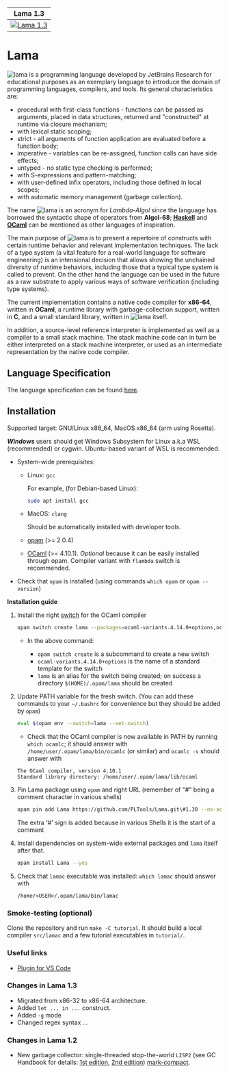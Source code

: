 | Lama         1.3    |
|---------------------|
| [![Lama 1.3][1]][2] |

[1]:  https://github.com/PLTools/Lama/Lama/workflows/Build/badge.svg?branch=1.30
[2]:  https://github.com/PLTools/Lama/Lama/actions

# Lama

![lama](lama.svg) is a programming language developed by JetBrains Research for educational purposes as an exemplary language to introduce the domain of programming languages, compilers, and tools.
Its general characteristics are:

* procedural with first-class functions - functions can be passed as arguments, placed in data structures,
  returned and "constructed" at runtime via closure mechanism;
* with lexical static scoping;
* strict - all arguments of function application are evaluated before a function body;
* imperative - variables can be re-assigned, function calls can have side effects;
* untyped - no static type checking is performed;
* with S-expressions and pattern-matching;
* with user-defined infix operators, including those defined in local scopes;
* with automatic memory management (garbage collection).

The name ![lama](lama.svg) is an acronym for *Lambda-Algol* since the language has borrowed the syntactic shape of operators from **Algol-68**; [**Haskell**](http://www.haskell.org) and [**OCaml**](http://ocaml.org) can be mentioned as other languages of inspiration.

The main purpose of ![lama](lama.svg) is to present a repertoire of constructs with certain runtime behavior and relevant implementation techniques.
The lack of a type system (a vital feature for a real-world language
for software engineering) is an intensional decision that allows showing the unchained diversity of runtime behaviors, including those that a typical type system is called to prevent.
On the other hand the language can be used in the future as a raw substrate to apply various ways of software verification (including type systems).

The current implementation contains a native code compiler for **x86-64**, written in **OCaml**, a runtime library with garbage-collection support, written in **C**, and a small standard library, written in ![lama](lama.svg) itself.

In addition, a source-level reference interpreter is implemented as well as a compiler to a small stack machine.
The stack machine code can in turn be either interpreted on a stack machine interpreter, or used as an intermediate representation by the native code compiler.

## Language Specification

The language specification can be found [here](lama-spec.pdf).

## Installation

Supported target: GNU/Linux x86_64, MacOS x86_64 (arm using Rosetta).

***Windows*** users should get Windows Subsystem for Linux a.k.a WSL (recommended) or cygwin.
Ubuntu-based variant of WSL is recommended.

* System-wide prerequisites:

  - Linux: `gcc`

    For example, (for Debian-based Linux):
    ```bash
    sudo apt install gcc
    ```

  - MacOS: `clang` 
    
    Should be automatically installed with developer tools.

  - [opam](http://opam.ocaml.org) (>= 2.0.4)
  - [OCaml](http://ocaml.org) (>= 4.10.1). *Optional* because it can be easily installed through opam.
  Compiler variant with `flambda` switch is recommended.

* Check that `opam` is installed (using commands `which opam` or `opam --version`)

**Installation guide**

1. Install the right [switch](https://opam.ocaml.org/doc/Manual.html#Switches) for the OCaml compiler

    ```bash
    opam switch create lama --packages=ocaml-variants.4.14.0+options,ocaml-option-flambda
    ```

    * In the above command:

      - `opam switch create` is a subcommand to create a new switch
      - `ocaml-variants.4.14.0+options` is the name of a standard template for the switch
      - `lama` is an alias for the switch being created; on success a directory `$(HOME)/.opam/lama` should be created

2. Update PATH variable for the fresh switch. (You can add these commands to your `~/.bashrc` for convenience but they should be added by `opam`)
    ```bash
    eval $(opam env --switch=lama --set-switch)
    ```

     * Check that the OCaml compiler is now available in PATH by running `which ocamlc`; it should answer with `/home/user/.opam/lama/bin/ocamlc` (or similar) and `ocamlc -v` should answer with
    ```
    The OCaml compiler, version 4.10.1
    Standard library directory: /home/user/.opam/lama/lib/ocaml
    ```

3. Pin Lama package using `opam` and right URL (remember of "#" being a comment character in various shells)

    ```bash
    opam pin add Lama https://github.com/PLTools/Lama.git\#1.30 --no-action
    ```

    The extra '#' sign is added because in various Shells it is the start of a comment

4. Install dependencies on system-wide external packages and `lama` itself after that.

    ```bash
    opam install Lama --yes
    ```

5. Check that `lamac` executable was installed: `which lamac` should answer with

    ```
    /home/<USER>/.opam/lama/bin/lamac
    ```

### Smoke-testing (optional)

Clone the repository and run `make -C tutorial`.
It should build a local compiler `src/lamac` and a few tutorial executables in `tutorial/`.

### Useful links

* [Plugin for VS Code](https://marketplace.visualstudio.com/items?itemName=mrartemsav.lama-lsp)

### Changes in Lama 1.3

* Migrated from x86-32 to x86-64 architecture.
* Added `let ... in ...` construct.
* Added `-g` mode
* Changed regex syntax ...

### Changes in Lama 1.2

* New garbage collector: single-threaded stop-the-world `LISP2` (see GC Handbook for details: [1st edition](https://www.cs.kent.ac.uk/people/staff/rej/gcbook/), [2nd edition](http://gchandbook.org/)) [mark-compact](https://www.memorymanagement.org/glossary/m.html#term-mark-compact).
